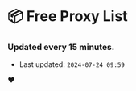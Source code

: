 # :package: Free Proxy List
### Updated every 15 minutes.

- Last updated: `2024-07-24 09:59`

:heart:
